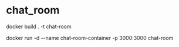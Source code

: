 # chat_room

docker build . -t chat-room

docker run -d --name chat-room-container -p 3000:3000 chat-room

